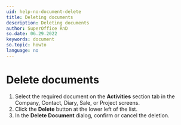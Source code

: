 ```yaml
---
uid: help-no-document-delete
title: Deleting documents
description: Deleting documents
author: SuperOffice RnD
so.date: 06.29.2022
keywords: document
so.topic: howto
language: no
---
```


# Delete documents

1. Select the required document on the **Activities** section tab in the Company, Contact, Diary, Sale, or Project screens.
2. Click the **Delete** button at the lower left of the list.
3. In the **Delete Document** dialog, confirm or cancel the deletion.

